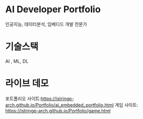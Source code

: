# AI Developer Portfolio
인공지능, 데이터분석, 임베디드 개발 전문가 
# 기술스택 
AI , ML, DL
# 라이브 데모
포트폴리오 사이트:https://istringp-arch.github.io/Portfolio/ai_embedded_portfolio.html
게임 사이트: https://istringp-arch.github.io/Portfolio/game.html
